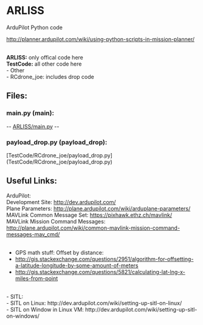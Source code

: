 # ARLISS
ArduPilot Python code <br />

http://planner.ardupilot.com/wiki/using-python-scripts-in-mission-planner/

<br />
<b>ARLISS:</b> only offical code here <br />
<b>TestCode:</b> all other code here <br />
	- Other <br />
	- RCdrone_joe: includes drop code <br />

## Files:

### main.py (main):

-- [ARLISS/main.py](ARLISS/main.py) --

### payload_drop.py (payload_drop):

[TestCode/RCdrone_joe/payload_drop.py] (TestCode/RCdrone_joe/payload_drop.py)


## Useful Links:

ArduPilot: <br />
Development Site: http://dev.ardupilot.com/ <br />
Plane Parameters: http://plane.ardupilot.com/wiki/arduplane-parameters/ <br />
MAVLink Common Message Set: https://pixhawk.ethz.ch/mavlink/ <br />
MAVLink Mission Command Messages: http://plane.ardupilot.com/wiki/common-mavlink-mission-command-messages-mav_cmd/ <br />
<br />
- GPS math stuff: Offset by distance: <br />
 - http://gis.stackexchange.com/questions/2951/algorithm-for-offsetting-a-latitude-longitude-by-some-amount-of-meters <br />
 - http://gis.stackexchange.com/questions/5821/calculating-lat-lng-x-miles-from-point <br />
<br />
- SITL: <br />
 - SITL on Linux: http://dev.ardupilot.com/wiki/setting-up-sitl-on-linux/ <br />
 - SITL on Window in Linux VM: http://dev.ardupilot.com/wiki/setting-up-sitl-on-windows/ <br />

